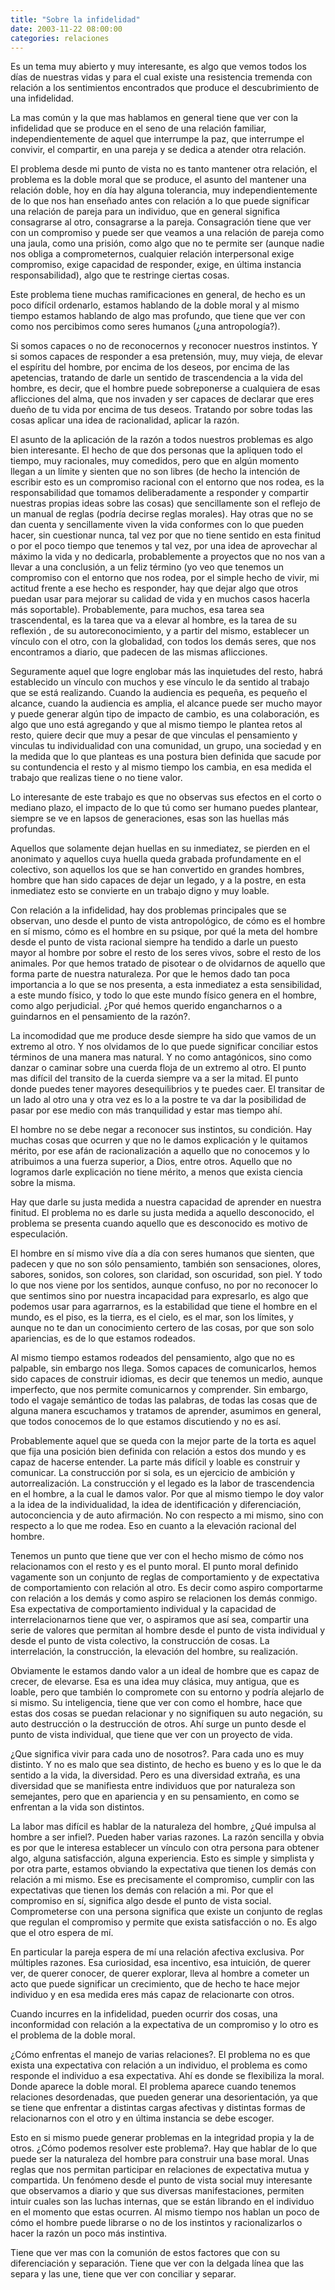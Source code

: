 ```yaml
---
title: "Sobre la infidelidad"
date: 2003-11-22 08:00:00
categories: relaciones
---
```

Es un tema muy abierto y muy interesante, es algo que vemos todos los días de nuestras vidas y para el cual existe una resistencia tremenda con relación a los sentimientos encontrados que produce el descubrimiento de una infidelidad. 

La mas común y la que mas hablamos en general tiene que ver con la infidelidad que se produce en el seno de una relación familiar, independientemente de aquel que interrumpe la paz, que interrumpe el convivir, el compartir, en una pareja y se dedica a atender otra relación. 

El problema desde mi punto de vista no es tanto mantener otra relación, el problema es la doble moral que se produce, el asunto del mantener una relación doble, hoy en día hay alguna tolerancia, muy independientemente de lo que nos han enseñado antes con relación a lo que puede significar una relación de pareja para un individuo, que en general significa consagrarse al otro, consagrarse a la pareja. Consagración tiene que ver con un compromiso y puede ser que veamos a una relación de pareja como una jaula, como una prisión, como algo que no te permite ser (aunque nadie nos obliga a comprometernos, cualquier relación interpersonal exige compromiso, exige capacidad de responder, exige, en última instancia responsabilidad), algo que te restringe ciertas cosas. 

Este problema tiene muchas ramificaciones en general, de hecho es un poco difícil ordenarlo, estamos hablando de la doble moral y al mismo tiempo estamos hablando de algo mas profundo, que tiene que ver con como nos percibimos como seres humanos (¿una antropología?). 

Si somos capaces o no de reconocernos y reconocer nuestros instintos. Y si somos capaces de responder a esa pretensión, muy, muy vieja, de elevar el espíritu del hombre, por encima de los deseos, por encima de las apetencias, tratando de darle un sentido de trascendencia a la vida del hombre, es decir, que el hombre puede sobreponerse a cualquiera de esas aflicciones del alma, que nos invaden y ser capaces de declarar que eres dueño de tu vida por encima de tus deseos. Tratando por sobre todas las cosas aplicar una idea de racionalidad, aplicar la razón.

El asunto de la aplicación de la razón a todos nuestros problemas es algo bien interesante. El hecho de que dos personas que la apliquen todo el tiempo, muy racionales, muy comedidos, pero que en algún momento llegan a un límite y sienten que no son libres (de hecho la intención de escribir esto es un compromiso racional con el entorno que nos rodea, es la responsabilidad que tomamos deliberadamente a responder y compartir nuestras propias ideas sobre las cosas) que sencillamente son el reflejo de un manual de reglas (podría decirse reglas morales). Hay otras que no se dan cuenta y sencillamente viven la vida conformes con lo que pueden hacer, sin cuestionar nunca, tal vez por que no tiene sentido en esta finitud o por el poco tiempo que tenemos y tal vez, por una idea de aprovechar al máximo la vida y no dedicarla, probablemente a proyectos que no nos van a llevar a una conclusión, a un feliz término (yo veo que tenemos un compromiso con el entorno que nos rodea, por el simple hecho de vivir, mi actitud frente a ese hecho es responder, hay que dejar algo que otros puedan usar para mejorar su calidad de vida y en muchos casos hacerla más soportable).
Probablemente, para muchos, esa tarea sea trascendental, es la tarea que va a elevar al hombre, es la tarea de su reflexión , de su autoreconocimiento, y a partir del mismo, establecer un vínculo con el otro, con la globalidad, con todos los demás seres, que nos encontramos a diario, que padecen de las mismas aflicciones. 

Seguramente aquel que logre englobar más las inquietudes del resto, habrá establecido un vínculo con muchos y ese vínculo le da sentido al trabajo que se está realizando. Cuando la audiencia es pequeña, es pequeño el alcance, cuando la audiencia es amplia, el alcance puede ser mucho mayor y puede generar algún tipo de impacto de cambio, es una colaboración, es algo que uno está agregando y que al mismo tiempo le plantea retos al resto, quiere decir que muy a pesar de que vinculas el pensamiento y vinculas tu individualidad con una comunidad, un grupo, una sociedad y en la medida que lo que planteas es una postura bien definida que sacude por su contundencia el resto y al mismo tiempo los cambia, en esa medida el trabajo que realizas tiene o no tiene valor. 

Lo interesante de este trabajo es que no observas sus efectos en el corto o mediano plazo, el impacto de lo que tú como ser humano puedes plantear, siempre se ve en lapsos de generaciones, esas son las huellas más profundas.

Aquellos que solamente dejan huellas en su inmediatez, se pierden en el anonimato y aquellos cuya huella queda grabada profundamente en el colectivo, son aquellos los que se han convertido en grandes hombres, hombre que han sido capaces de dejar un legado, y a la postre, en esta inmediatez esto se convierte en un trabajo digno y muy loable.

Con relación a la infidelidad, hay dos problemas principales que se observan, uno desde el punto de vista antropológico, de cómo es el hombre en sí mismo, cómo es el hombre en su psique, por qué la meta del hombre desde el punto de vista racional siempre ha tendido a darle un puesto mayor al hombre por sobre el resto de los seres vivos, sobre el resto de los animales. Por que hemos tratado de pisotear o de olvidarnos de aquello que forma parte de nuestra naturaleza. Por que le hemos dado tan poca importancia a lo que se nos presenta, a esta inmediatez a esta sensibilidad, a este mundo físico, y todo lo que este mundo físico genera en el hombre, como algo perjudicial. ¿Por qué hemos querido engancharnos o a guindarnos en el pensamiento de la razón?. 

La incomodidad que me produce desde siempre ha sido que vamos de un extremo al otro. Y nos olvidamos de lo que puede significar conciliar estos términos de una manera mas natural. Y no como antagónicos, sino como danzar o caminar sobre una cuerda floja de un extremo al otro. El punto mas difícil del transito de la cuerda siempre va a ser la mitad. El punto donde puedes tener mayores desequilibrios y te puedes caer. El transitar de un lado al otro una y otra vez es lo a la postre te va dar la posibilidad de pasar por ese medio con más tranquilidad y estar mas tiempo ahí.

El hombre no se debe negar a reconocer sus instintos, su condición. Hay muchas cosas que ocurren y que no le damos explicación y le quitamos mérito, por ese afán de racionalización a aquello que no conocemos y lo atribuimos a una fuerza superior, a Dios, entre otros. Aquello que no logramos darle explicación no tiene mérito, a menos que exista ciencia sobre la misma. 

Hay que darle su justa medida a nuestra capacidad de aprender en nuestra finitud. El problema no es darle su justa medida a aquello desconocido, el problema se presenta cuando aquello que es desconocido es motivo de especulación. 

El hombre en sí mismo vive día a día con seres humanos que sienten, que padecen y que no son sólo pensamiento, también son sensaciones, olores, sabores, sonidos, son colores, son claridad, son oscuridad, son piel. Y todo lo que nos viene por los sentidos, aunque confuso, no por no reconocer lo que sentimos sino por nuestra incapacidad para expresarlo, es algo que podemos usar para agarrarnos, es la estabilidad que tiene el hombre en el mundo, es el piso, es la tierra, es el cielo, es el mar, son los límites, y aunque no te dan un conocimiento certero de las cosas, por que son solo apariencias, es de lo que estamos rodeados. 

Al mismo tiempo estamos rodeados del pensamiento, algo que no es palpable, sin embargo nos llega. Somos capaces de comunicarlos, hemos sido capaces de construir idiomas, es decir que tenemos un medio, aunque imperfecto, que nos permite comunicarnos y comprender. Sin embargo, todo el vagaje semántico de todas las palabras, de todas las cosas que de alguna manera escuchamos y tratamos de aprender, asumimos en general, que todos conocemos de lo que estamos discutiendo y no es así. 

Probablemente aquel que se queda con la mejor parte de la torta es aquel que fija una posición bien definida con relación a estos dos mundo y es capaz de hacerse entender. La parte más difícil y loable es construir y comunicar. La construcción por si sola, es un ejercicio de ambición y autorrealización. La construcción y el legado es la labor de trascendencia en el hombre, a la cual le damos valor. Por que al mismo tiempo le doy valor a la idea de la individualidad, la idea de identificación y diferenciación, autoconciencia y de auto afirmación. No con respecto a mi mismo, sino con respecto a lo que me rodea. Eso en cuanto a la elevación racional del hombre. 

Tenemos un punto que tiene que ver con el hecho mismo de cómo nos relacionamos con el resto y es el punto moral.  El punto moral definido vagamente son un conjunto de reglas de comportamiento y de expectativa de comportamiento con relación al otro. Es decir como aspiro comportarme con relación a los demás y como aspiro se relacionen los demás conmigo. Esa expectativa de comportamiento individual y la capacidad de interrelacionarnos tiene que ver, o aspiramos que así sea, compartir una serie de valores que permitan al hombre desde el punto de vista individual y desde el punto de vista colectivo, la construcción de cosas. La interrelación, la construcción, la elevación del hombre, su realización. 

Obviamente le estamos dando valor a un ideal de hombre que es capaz de crecer, de elevarse. Esa es una idea muy clásica, muy antigua, que es loable, pero que también lo compromete con su entorno y podría alejarlo de si mismo. Su inteligencia, tiene que ver con como el hombre, hace que estas dos cosas se puedan relacionar y no signifiquen su auto negación, su auto destrucción o la destrucción de otros. Ahí surge un punto desde el punto de vista individual, que tiene que ver con un proyecto de vida. 

¿Que significa vivir para cada uno de nosotros?. Para cada uno es muy distinto. Y no es malo que sea distinto, de hecho es bueno y es lo que le da sentido a la vida, la diversidad. Pero es una diversidad extraña, es una diversidad que se manifiesta entre individuos que por naturaleza son semejantes, pero que en apariencia y en su pensamiento, en como se enfrentan a la vida son distintos. 

La labor mas difícil es hablar de la naturaleza del hombre, ¿Qué impulsa al hombre a ser infiel?. Pueden haber varias razones. La razón sencilla y obvia es por que le interesa establecer un vínculo con otra persona para obtener algo, alguna satisfacción, alguna experiencia. Esto es simple y simplista y por otra parte, estamos obviando la expectativa que tienen los demás con relación a mi mismo. Ese es precisamente el compromiso, cumplir con las expectativas que tienen los demás con relación a mi. Por que el compromiso en sí, significa algo desde el punto de vista social. Comprometerse con una persona significa que existe un conjunto de reglas que regulan el compromiso y permite que exista satisfacción o no. Es algo que el otro espera de mí. 

En particular la pareja espera de mí una relación afectiva exclusiva. Por múltiples razones. Esa curiosidad, esa incentivo, esa intuición, de querer ver, de querer conocer, de querer explorar, lleva al hombre a cometer un acto que puede significar un crecimiento, que de hecho te hace mejor individuo y en esa medida eres más capaz de relacionarte con otros. 

Cuando incurres en la infidelidad, pueden ocurrir dos cosas, una inconformidad con relación a la expectativa de un compromiso y lo otro es el problema de la doble moral. 

¿Cómo enfrentas el manejo de varias relaciones?. El problema no es que exista una expectativa con relación a un individuo, el problema es como responde el individuo a esa expectativa. Ahí es donde se flexibiliza la moral. Donde aparece la doble moral. El problema aparece cuando tenemos relaciones desordenadas, que pueden generar una desorientación, ya que se tiene que enfrentar a distintas cargas afectivas y distintas formas de relacionarnos con el otro y en última instancia se debe escoger.

Esto en si mismo puede generar problemas en la integridad propia y la de otros. ¿Cómo podemos resolver este problema?. Hay que hablar de lo que puede ser la naturaleza del hombre para construir una base moral. Unas reglas que nos permitan participar en relaciones de expectativa mutua y compartida. Un fenómeno desde el punto de vista social muy interesante que observamos a diario y que sus diversas manifestaciones, permiten intuir cuales son las luchas internas, que se están librando en el individuo en el momento que estas ocurren. Al mismo tiempo nos hablan un poco de cómo el hombre puede librarse o no de los instintos y racionalizarlos o hacer la razón un poco más instintiva. 

Tiene que ver mas con la comunión de estos factores que con su diferenciación y separación. Tiene que ver con la delgada línea que las separa y las une, tiene que ver con conciliar y separar.

